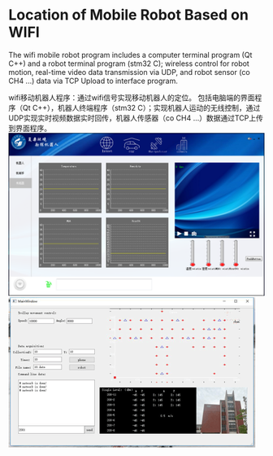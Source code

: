 # Location of Mobile Robot Based on WIFI
The wifi mobile robot program includes a computer terminal program (Qt C++) and a robot terminal program (stm32 C); wireless control for robot motion, real-time video data transmission via UDP, and robot sensor (co CH4 ...) data via TCP Upload to interface program.

wifi移动机器人程序：通过wifi信号实现移动机器人的定位。 包括电脑端的界面程序（Qt C++），机器人终端程序（stm32 C）；实现机器人运动的无线控制，通过UDP实现实时视频数据实时回传，机器人传感器（co CH4 ...）数据通过TCP上传到界面程序。
![linear svm ](https://github.com/anbo1024/Location-of-Mobile-Robot-Based-on-WIFI/blob/master/img/3.png)
![linear svm ](https://github.com/anbo1024/Location-of-Mobile-Robot-Based-on-WIFI/blob/master/img/1.png)
